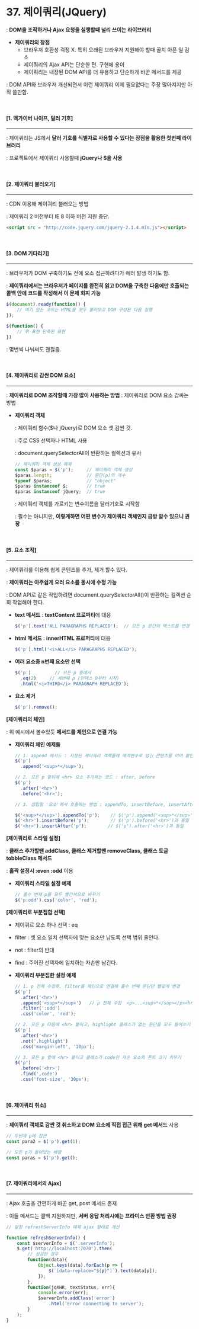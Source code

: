 # 37. 제이쿼리(JQuery)

: **DOM을 조작하거나 Ajax 요청을 실행할때 널리 쓰이는 라이브러리**

- **제이쿼리의 장점**
  - 브라우저 호환성 걱정 X. 특히 오래된 브라우저 지원해야 할때 골치 아픈 일 감소
  - 제이쿼리의 Ajax API는 단순한 편. 구현에 용이
  - 제이쿼리는 내장된 DOM  API를 더 유용하고 단순하게 바꾼 메서드를 제공

: DOM API와 브라우저 개선되면서 이런 제이쿼리 이제 필요없다는 주장 많아지지만 아직 쓸만함.

<br>

#### [1. 맥가이버 나이프, 달러 기호]

---

: 제이쿼리는 JS에서 **달러 기호를 식별자로 사용할 수 있다는 장점을 활용한 첫번째 라이브러리**

: 프로젝트에서 제이쿼리 사용할때 **jQuery나 $을 사용**

<br>

#### [2. 제이쿼리 불러오기]

-----

: CDN 이용해 제이쿼리 불러오는 방법

: 제이쿼리 2 버전부터 IE 8 이하 버전 지원 중단.

```html
<script src = "http://code.jquery.com/jquery-2.1.4.min.js"></script>
```

<br>

#### [3. DOM 기다리기]

-----

: 브라우저가 DOM 구축하기도 전에 요소 접근하려다가 에러 발생 하기도 함.

: **제이쿼리에서는 브라우저가 페이지를 완전히 읽고 DOM을 구축한 다음에만 호출되는 콜백 안에 코드를 작성해서 이 문제 회피 가능**

```js
$(document).ready(function() {
	// 여기 있는 코드는 HTML을 모두 불러오고 DOM 구성된 다음 실행
});
```

```js
$(function() {
	// 위 표현 단축된 표현
})
```

: 몇번씩 나눠써도 괜찮음.

<br>

#### [4. 제이쿼리로 감싼 DOM 요소]

----

: **제이쿼리로 DOM 조작할때 가장 많이 사용하는 방법** : 제이쿼리로 DOM 요소 감싸는 방법

- **제이쿼리 객체**

  : 제이쿼리 함수($나 jQuery)로 DOM 요소 셋 감싼 것.

  : 주로 CSS 선택자나 HTML 사용

  : document.querySelectorAll이 반환하는 컬렉션과 유사

  ```js
  // 제이쿼리 객체 생성 예제
  const $paras = $('p');     // 제이쿼리 객체 생성
  $paras.length;             // 문단(p)의 개수
  typeof $paras;             // "object"
  $paras instanceof $;       // true
  $paras instanceof jQuery;  // true
  ```

  : 제이쿼리 객체를 가르키는 변수이름을 달러기호로 시작함

  : 필수는 아니지만, **이렇게하면 어떤 변수가 제이쿼리 객체인지 금방 알수 있으니 권장**

<br>

#### [5. 요소 조작]

----

: 제이쿼리를 이용해 쉽게 콘텐츠를 추가, 제거 할수 있다.

: **제이쿼리는 아주쉽게 요러 요소를 동시에 수정 가능**

: DOM API로 같은 작업하려면 document.querySelectorAll()이 반환하는 컬렉션 순회 작업해야 한다.



- **text 메서드** : **textContent 프로퍼티**에 대응

  ```js
  $('p').text('ALL PARAGRAPHS REPLACED');  // 모든 p 문단의 텍스트를 변경
  ```

- **html 메서드** : **innerHTML 프로퍼티**에 대응

  ```js
  $('p').html('<i>ALL</i> PARAGRAPHS REPLACED');
  ```

- **여러 요소중 n번째 요소만 선택**

  ```js
  $('p')         // 모든 p 중에서
  	.eq(2)     // 세번째 p (인덱스 0부터 시작)
  	.html('<i>THIRD</i> PARAGRAPH REPLACED');
  ```

- **요소 제거**

  ```js
  $('p').remove();
  ```



**[제이쿼리의 체인]**

: 위 예시에서 볼수있듯 **메서드를 체인으로 연결 가능**

- **제이쿼리 체인 예제들**

  ```js
  // 1. append 메서드 : 지정된 제이쿼리 객체들에 매개변수로 넘긴 콘텐츠를 이어 붙인다.
  $('p')
  	.append('<sup>*</sup>');
  ```

  ```js
  // 2. 모든 p 앞뒤에 <hr> 요소 추가하는 코드 : after, before
  $('p')
  	.after('<hr>')
  	.before('<hr>');
  ```

  ```js
  // 3. 삽입할 '요소'에서 호출하는 방법 : appendTo, insertBefore, insertAfter
  
  $('<sup>*</sup>').appendTo('p');    // $('p').append('<sup>*</sup>')과 동일
  $('<hr>').insertBefore('p');        // $('p').before('<hr>')과 동일
  $('<hr>').insertAfter('p');        // $('p').after('<hr>')과 동일
  ```



**[제이쿼리로 스타일 설정]**

: **클래스 추가할땐 addClass,  클래스 제거할땐 removeClass, 클래스 토글 tobbleClass 메서드**

: **홀짝 설정시 :even :odd** 이용

- **제이쿼리 스타일 설정 예제**

  ```js
  // 홀수 번재 p를 모두 빨간색으로 바꾸기
  $('p:odd').css('color', 'red');
  ```



**[제이쿼리로 부분집합 선택]**

- 제이쿼르 요소 하나 선택 : eq
- filter : 셋 요소 일치 선택자에 맞는 요소만 남도록 선택 범위 줄인다.
- not : filter의 반대
- find : 주어진 선택자에 일치하는 자손만 남긴다.

- **제이쿼리 부분집한 설정 예제**

  ```js
  // 1. p 전체 수정후, filter를 체인으로 연결해 홀수 번째 문단만 빨갛게 변경
  $('p')
  	.after('<hr>')
  	.append('<sup>*</sup>')   // p 전체 수정  <p>...<sup>*</sup></p><hr>
  	.filter(':odd')
  	.css('color', 'red');
  ```

  ```js
  // 2. 모든 p 다음에 <hr> 붙이고, highlight 클래스가 없는 문단을 모두 들여쓰기
  $('p')
  	.after('<hr>')
  	.not('.highlight')
  	.css('margin-left', '20px');
  ```

  ```js
  // 3. 모든 p 앞에 <hr> 붙이고 클래스가 code인 자손 요소의 폰트 크기 키우기
  $('p')
  	.before('<hr>')
  	.find(',code')
  	.css('font-size', '30px');
  ```

<br>

#### [6. 제이쿼리 취소]

-----

: **제이쿼리 객체로 감싼 것 취소하고 DOM 요소에 직접 접근 위해 get 메서드** 사용

```js
// 두번재 p에 접근
const para2 = $('p').get(1);
```

```js
// 모든 p가 들어있는 배열
const paras = $('p').get();
```

<br>

#### [7. 제이쿼리에서의 Ajax]

----

: Ajax 호출을 간편하게 바꾼 get, post 메서드 존재

: 이들 메서드는 콜백 지원하지만, **서버 응답 처리시에는 프라미스 반환 방법 권장**

```js
// 앞장 refreshServerInfo 예제 ajax 형태로 개선

function refreshServerInfo() {
	const $serverInfo = $('.serverInfo');
	$.get('http://localhost:7070').then(
		// 성공한 경우
		function(data){
            Object.keys(data).forEach(p => {
                $(`[data-replace="${p}"]`).text(data[p]);
            });
        },
        function(jqXHR, textStatus, err){
            console.error(err);
            $serverInfo.addClass('error')
            	.html('Error connecting to server');
        }
	);
}
```

